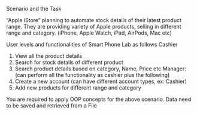 Scenario and the Task

“Apple iStore” planning to automate stock details of their latest product range. They are providing variety of Apple products, selling in different range and category. (iPhone, Apple Watch, iPad, AirPods, Mac etc) 

User levels and functionalities of Smart Phone Lab as follows 
Cashier
1.	View all the product details 
2.	Search for stock details of different product 
3.	Search product details based on category, Name, Price etc
Manager: (can perform all the functionality as cashier plus the following)
1.	Create a new account (can have different account types, ex: Cashier) 
2.	Add new products for different range and category

You are required to apply OOP concepts for the above scenario. Data need to be saved and retrieved from a File  
